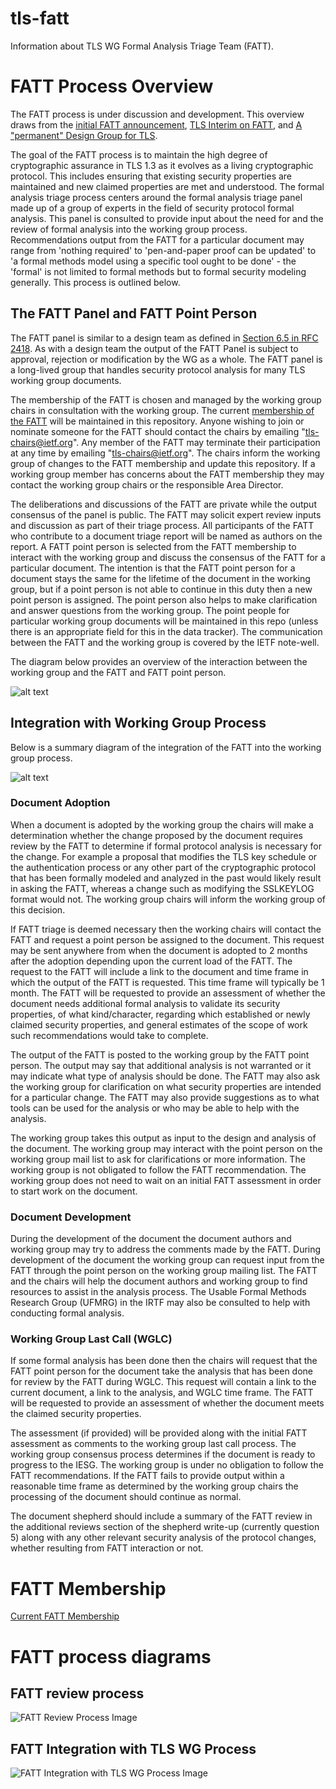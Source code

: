 # tls-fatt
Information about TLS WG Formal Analysis Triage Team (FATT).

# FATT Process Overview

The FATT process is under discussion and development. This overview draws
from the [initial FATT
announcement](https://mailarchive.ietf.org/arch/msg/tls/FhhICSR3qlLHjFcf1cA7Iry11CA/),
[TLS Interim on
FATT](https://datatracker.ietf.org/meeting/interim-2024-tls-02/session/tls),
and [A "permanent" Design Group for
TLS](https://richsalz.github.io/draft-rsalz-tls-analysis/draft-rsalz-tls-analysis.html).

The goal of the FATT process is to maintain the high degree of cryptographic
assurance in TLS 1.3 as it evolves as a living cryptographic protocol. This
includes ensuring that existing security properties are maintained and new
claimed properties are met and understood. The formal analysis triage process
centers around the formal analysis triage panel made up of a group of experts
in the field of security protocol formal analysis. This panel is consulted to
provide input about the need for and the review of formal analysis into the
working group process. Recommendations output from the FATT for a particular
document may range from 'nothing required' to 'pen-and-paper proof can be
updated' to 'a formal methods model using a specific tool ought to be done' -
the 'formal' is not limited to formal methods but to formal security modeling
generally. This process is outlined below.

## The FATT Panel and FATT Point Person

The FATT panel is similar to a design team as defined in [Section 6.5 in RFC
2418](https://www.rfc-editor.org/rfc/rfc2418#section-6.5). As with a design
team the output of the FATT Panel is subject to approval, rejection or
modification by the WG as a whole. The FATT panel is a long-lived group that
handles security protocol analysis for many TLS working group documents.

The membership of the FATT is chosen and managed by the working group chairs
in consultation with the working group. The current [membership of the
FATT](fatt-membership.md) will be maintained in this repository. Anyone
wishing to join or nominate someone for the FATT should contact the chairs by
emailing "tls-chairs@ietf.org". Any member of the FATT may terminate their
participation at any time by emailing "tls-chairs@ietf.org". The chairs
inform the working group of changes to the FATT membership and update this
repository. If a working group member has concerns about the FATT membership
they may contact the working group chairs or the responsible Area Director.

The deliberations and discussions of the FATT are private while the output
consensus of the panel is public. The FATT may solicit expert review inputs
and discussion as part of their triage process. All participants of the FATT
who contribute to a document triage report will be named as authors on the
report.  A FATT point person is selected from the FATT membership to interact
with the working group and discuss the consensus of the FATT for a particular
document. The intention is that the FATT point person for a document stays
the same for the lifetime of the document in the working group, but if a
point person is not able to continue in this duty then a new point person is
assigned. The point person also helps to make clarification and answer
questions from the working group. The point people for particular working
group documents will be maintained in this repo (unless there is an
appropriate field for this in the data tracker). The communication between
the FATT and the working group is covered by the IETF note-well.

The diagram below provides an overview of the interaction between the working
group and the FATT and FATT point person.

![alt text](fatt-review-process.svg)

## Integration with Working Group Process

Below is a summary diagram of the integration of the FATT into the working
group process.

![alt text](fatt-tlswg-integration.svg)

### Document Adoption

When a document is adopted by the working group the chairs will make a
determination whether the change proposed by the document requires review by
the FATT to determine if formal protocol analysis is necessary for the
change. For example a proposal that modifies the TLS key schedule or the
authentication process or any other part of the cryptographic protocol that
has been formally modeled and analyzed in the past would likely result in
asking the FATT, whereas a change such as modifying the SSLKEYLOG format
would not. The working group chairs will inform the working group of this
decision.

If FATT triage is deemed necessary then the working chairs will contact the
FATT and request a point person be assigned to the document. This request may be
sent anywhere from when the document is adopted to 2 months after the
adoption depending upon the current load of the FATT. The request to the FATT
will include a link to the document and time frame in which the output of the
FATT is requested. This time frame will typically be 1 month. The FATT will
be requested to provide an assessment of whether the document needs
additional formal analysis to validate its security properties, of what
kind/character, regarding which established or newly claimed security
properties, and general estimates of the scope of work such recommendations
would take to complete.

The output of the FATT is posted to the working group by the FATT
point person. The output may say that additional analysis is not warranted or it
may indicate what type of analysis should be done. The FATT may also ask the
working group for clarification on what security properties are intended for
a particular change. The FATT may also provide suggestions as to what tools
can be used for the analysis or who may be able to help with the analysis.

The working group takes this output as input to the design and analysis of
the document. The working group may interact with the point person on the working
group mail list to ask for clarifications or more information. The working
group is not obligated to follow the FATT recommendation. The working group
does not need to wait on an initial FATT assessment in order to start work on
the document.

### Document Development

During the development of the document the document authors and working group
may try to address the comments made by the FATT. During development of the
document the working group can request input from the FATT through the
point person on the working group mailing list. The FATT and the chairs will help
the document authors and working group to find resources to assist in the
analysis process. The Usable Formal Methods Research Group (UFMRG) in the
IRTF may also be consulted to help with conducting formal analysis.

### Working Group Last Call (WGLC)

If some formal analysis has been done then the chairs will request that the
FATT point person for the document take the analysis that has been done for review
by the FATT during WGLC. This request will contain a link to the current
document, a link to the analysis, and WGLC time frame. The FATT will be
requested to provide an assessment of whether the document meets the claimed
security properties.

The assessment (if provided) will be provided along with the initial FATT
assessment as comments to the working group last call process. The working
group consensus process determines if the document is ready to progress to
the IESG.  The working group is under no obligation to follow the FATT
recommendations.  If the FATT fails to provide output within a reasonable
time frame as determined by the working group chairs the processing of the
document should continue as normal.

The document shepherd should include a summary of the FATT review in the
additional reviews section of the shepherd write-up (currently question 5)
along with any other relevant security analysis of the protocol changes,
whether resulting from FATT interaction or not.

# FATT Membership

[Current FATT Membership](fatt-membership.md)

# FATT process diagrams

## FATT review process

![FATT Review Process Image](fatt-review-process.svg "FATT Review Process")

## FATT Integration with TLS WG Process

![FATT Integration with TLS WG Process Image](fatt-tlswg-integration.svg
"FATT Integration with TLS WG Process")

